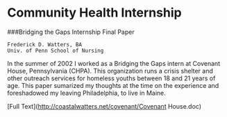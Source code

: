 # Community Health Internship

###Bridging the Gaps Internship Final Paper  
```
Frederick D. Watters, BA  
Univ. of Penn School of Nursing
```
In the summer of 2002 I worked as a Bridging the Gaps intern at Covenant House, Pennsylvania (CHPA).  This organization runs a crisis shelter and other outreach services for homeless youths between 18 and 21 years of age.  This paper sumarized my thoughts at the time on the experience and foreshadowed my leaving Philadelphia, to live in Maine.

[Full Text](http://coastalwatters.net/covenant/Covenant House.doc)

